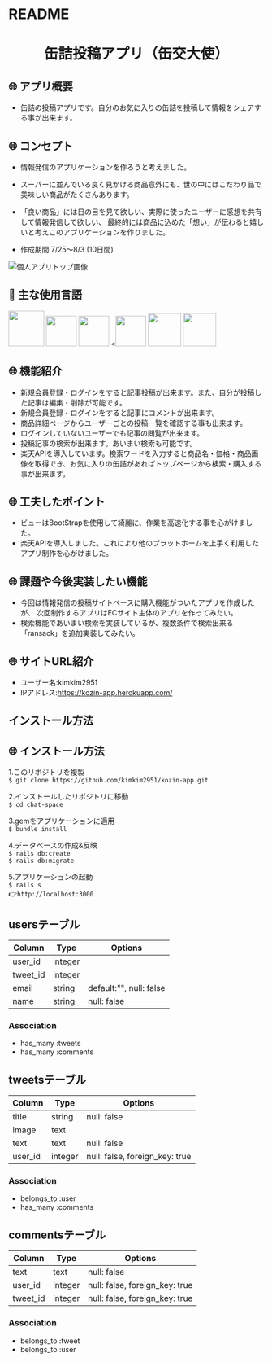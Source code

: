 # README
<h1 align="center">缶詰投稿アプリ（缶交大使）</h1>

## :globe_with_meridians: アプリ概要
- 缶詰の投稿アプリです。自分のお気に入りの缶詰を投稿して情報をシェアする事が出来ます。

## :globe_with_meridians: コンセプト
- 情報発信のアプリケーションを作ろうと考えました。
- スーパーに並んでいる良く見かける商品意外にも、世の中にはこだわり品で美味しい商品がたくさんあります。
- 「良い商品」には日の目を見て欲しい、実際に使ったユーザーに感想を共有して情報発信して欲しい、
  最終的には商品に込めた「想い」が伝わると嬉しいと考えこのアプリケーションを作りました。

- 作成期間 7/25〜8/3 (10日間)

 <a>![個人アプリトップ画像](https://user-images.githubusercontent.com/67769876/93285573-23ae1d80-f810-11ea-8dec-a76dbf6464f4.gif)</a>

## :paperclip: 主な使用言語
<a><img src="https://user-images.githubusercontent.com/39142850/71774533-1ddf1780-2fb4-11ea-8560-753bed352838.png" width="70px;" /></a> <!-- rubyのロゴ -->
<a><img src="https://user-images.githubusercontent.com/39142850/71774548-731b2900-2fb4-11ea-99ba-565546c5acb4.png" height="60px;" /></a> <!-- RubyOnRailsのロゴ -->
<a><img src="https://user-images.githubusercontent.com/39142850/71774618-b32edb80-2fb5-11ea-9050-d5929a49e9a5.png" height="60px;" /></a> <!-- Hamlのロゴ -->
<a><<img src="https://user-images.githubusercontent.com/39142850/71774644-115bbe80-2fb6-11ea-822c-568eabde5228.png" height="60px" /></a> <!-- Scssのロゴ -->
<a><img src="https://user-images.githubusercontent.com/39142850/71774768-d064a980-2fb7-11ea-88ad-4562c59470ae.png" height="65px;" /></a> <!-- jQueryのロゴ -->
<a><img src="https://user-images.githubusercontent.com/67769876/91068711-a0196a80-e66f-11ea-9e03-92d97eef5736.png" height="65px;" /></a> <!-- herokuのロゴ -->



## :globe_with_meridians: 機能紹介
- 新規会員登録・ログインをすると記事投稿が出来ます。また、自分が投稿した記事は編集・削除が可能です。
- 新規会員登録・ログインをすると記事にコメントが出来ます。
- 商品詳細ページからユーザーごとの投稿一覧を確認する事も出来ます。
- ログインしていないユーザーでも記事の閲覧が出来ます。
- 投稿記事の検索が出来ます。あいまい検索も可能です。
- 楽天APIを導入しています。検索ワードを入力すると商品名・価格・商品画像を取得でき、お気に入りの缶詰があればトップページから検索・購入する事が出来ます。

## :globe_with_meridians: 工夫したポイント
- ビューはBootStrapを使用して綺麗に、作業を高速化する事を心がけました。
- 楽天APIを導入しました。これにより他のプラットホームを上手く利用したアプリ制作を心がけました。

## :globe_with_meridians: 課題や今後実装したい機能
- 今回は情報発信の投稿サイトベースに購入機能がついたアプリを作成したが、
  次回制作するアプリはECサイト主体のアプリを作ってみたい。
- 検索機能であいまい検索を実装しているが、複数条件で検索出来る「ransack」を追加実装してみたい。

## :globe_with_meridians: サイトURL紹介
- ユーザー名:kimkim2951
- IPアドレス:https://kozin-app.herokuapp.com/ 

## インストール方法
## :globe_with_meridians: インストール方法
1.このリポジトリを複製<br>
`$ git clone https://github.com/kimkim2951/kozin-app.git`

2.インストールしたリポジトリに移動<br>
`$ cd chat-space`

3.gemをアプリケーションに適用<br>
`$ bundle install`<br>

4.データベースの作成&反映<br>
`$ rails db:create`<br>
`$ rails db:migrate`<br>

5.アプリケーションの起動<br>
`$ rails s`<br>
:point_right:`http://localhost:3000`

## usersテーブル
|Column|Type|Options|
|------|----|-------|
|user_id|integer||
|tweet_id|integer||
|email|string|default:"", null: false|
|name|string|null: false|
### Association
- has_many :tweets
- has_many :comments

## tweetsテーブル
|Column|Type|Options|
|------|----|-------|
|title|string|null: false|
|image|text||
|text|text|null: false|
|user_id|integer|null: false, foreign_key: true|
### Association
- belongs_to :user
- has_many :comments

## commentsテーブル
|Column|Type|Options|
|------|----|-------|
|text|text|null: false|
|user_id|integer|null: false, foreign_key: true|
|tweet_id|integer|null: false, foreign_key: true|
### Association
- belongs_to :tweet
- belongs_to :user
